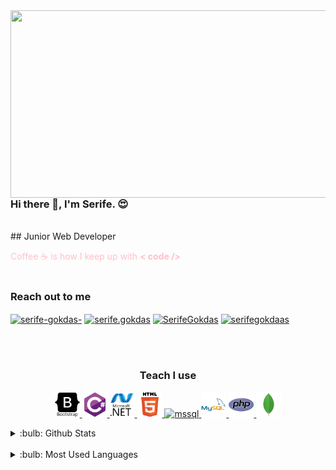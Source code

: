 <img src="https://media.giphy.com/media/v1.Y2lkPTc5MGI3NjExY2JkOWNmZDBhMGU5ZDhhZjYyYjQxMjJjOGEyNmQxMzUwMTM0MjllYyZjdD1n/juyJp5tn5X0J6JRmaG/giphy.gif" align="right" width="550" height="300">



### Hi there 👋, I'm Serife. :heart_eyes:
<br /> 
## Junior Web Developer 

<font color="pink">Coffee ☕ is how I keep up with **< code />**</font>
<br /><br />

### Reach out to me 
<a href="https://www.linkedin.com/in/serife-gokdas-/" target="blank"><img align="center" src="https://raw.githubusercontent.com/rahuldkjain/github-profile-readme-generator/master/src/images/icons/Social/linked-in-alt.svg" alt="serife-gokdas-" height="30" width="40" /></a>
<a href="https://www.instagram.com/serife.gokdas/?hl=tr" target="blank"><img align="center" src="https://raw.githubusercontent.com/rahuldkjain/github-profile-readme-generator/master/src/images/icons/Social/instagram.svg" alt="serife.gokdas" height="30" width="40" /></a>
<a href="https://twitter.com/SerifeGokdas" target="blank"><img align="center" src="https://raw.githubusercontent.com/rahuldkjain/github-profile-readme-generator/master/src/images/icons/Social/twitter.svg" alt="SerifeGokdas" height="30" width="40" /></a>
<a href="https://medium.com/@serifegokdaas" target="blank"><img align="center" src="https://raw.githubusercontent.com/rahuldkjain/github-profile-readme-generator/master/src/images/icons/Social/medium.svg" alt="serifegokdaas" height="30" width="40" /></a>

<br/>
<br/>

### <p align="center">Teach I use 
<p align="center"> <a href="https://getbootstrap.com" target="_blank"> <img src="https://raw.githubusercontent.com/devicons/devicon/master/icons/bootstrap/bootstrap-plain-wordmark.svg" alt="bootstrap" width="40" height="40"/> </a> <a href="https://www.w3schools.com/cs/" target="_blank"> <img src="https://raw.githubusercontent.com/devicons/devicon/master/icons/csharp/csharp-original.svg" alt="csharp" width="40" height="40"/> </a><a href="https://dotnet.microsoft.com/" target="_blank"> <img src="https://raw.githubusercontent.com/devicons/devicon/master/icons/dot-net/dot-net-original-wordmark.svg" alt="dotnet" width="40" height="40"/> </a><a href="https://www.w3.org/html/" target="_blank"> <img src="https://raw.githubusercontent.com/devicons/devicon/master/icons/html5/html5-original-wordmark.svg" alt="html5" width="40" height="40"/> </a><a href="https://www.microsoft.com/en-us/sql-server" target="_blank"> <img src="https://www.svgrepo.com/show/303229/microsoft-sql-server-logo.svg" alt="mssql" width="40" height="40"/> </a> <a href="https://www.mysql.com/" target="_blank"> <img src="https://raw.githubusercontent.com/devicons/devicon/master/icons/mysql/mysql-original-wordmark.svg" alt="mysql" width="40" height="40"/> </a><a href="https://www.php.net" target="_blank"> <img src="https://raw.githubusercontent.com/devicons/devicon/master/icons/php/php-original.svg" alt="php" width="40" height="40"/> </a>
<a href="https://www.mongodb.com/" target="_blank"> <img src="https://raw.githubusercontent.com/devicons/devicon/master/icons/mongodb/mongodb-original.svg" alt="php" width="40" height="40"/> </a>



<br />


<details>
<summary> :bulb: Github Stats</summary>
<img src="https://github-readme-stats.vercel.app/api?username=SerifeGokdas1&theme=radical">
</details>

<br/>

<details>
<summary> :bulb: Most Used Languages</summary>
<img src="https://github-readme-stats.vercel.app/api/top-langs/?username=SerifeGokdas1&layout=compact">
</details>

